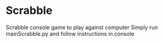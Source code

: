 # Scrabble
Scrabble console game to play against computer
Simply run mainScrabble.py and follow instructions in console
